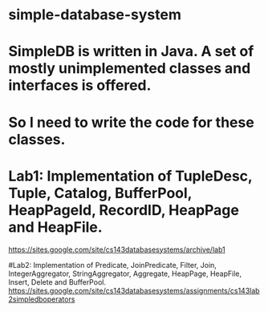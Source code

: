 # simple-database-system

# SimpleDB is written in Java. A set of mostly unimplemented classes and interfaces is offered. 
# So I need to write the code for these classes. 

# Lab1: Implementation of TupleDesc, Tuple, Catalog, BufferPool, HeapPageId, RecordID, HeapPage and HeapFile.
https://sites.google.com/site/cs143databasesystems/archive/lab1

#Lab2: Implementation of Predicate, JoinPredicate, Filter, Join, IntegerAggregator, StringAggregator, Aggregate, HeapPage, HeapFile, Insert, Delete and BufferPool.
https://sites.google.com/site/cs143databasesystems/assignments/cs143lab2simpledboperators

